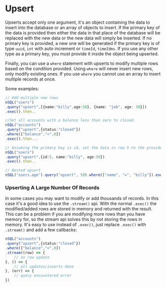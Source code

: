 # Upsert

Upserts accept only one argument, it's an object containing the data to insert into the database or an array of objects to insert. If the primary key of the data is provided then either the data in that place of the database will be replaced with the new data or the new data will simply be inserted. If no primary key is provided, a new one will be generated if the primary key is of type `uuid`, `int` with auto increment or `timeId`, `timeIdms`. If you use any other type as a primary key, you must provide it inside the object being upserted.

Finally, you can use a `where` statement with upserts to modify multiple rows based on the condition provided. Using `where` will never insert new rows, only modify existing ones.  If you use `where` you cannot use an array to insert multiple records at once.

Some examples:

```typescript
// Add multiple new rows
nSQL("users")
.query("upsert",[{name:"billy",age:50}, {name: "jeb", age: 30}])
.exec().then..

//Set all accounts with a balance less than zero to closed.
nSQL("accounts")
.query("upsert",{status:"closed"})
.where(["balance","<",0])
.exec().then...

// Assuming the primary key is id, set the data in row 5 to the provided data
nSQL("users")
.query("upsert",{id:5, name:"billy", age:50})
.exec().then..

// Nested upsert
nSQL("users.age").query("upsert", 50).where(["name", "=", "billy"]).exec()..
```

### Upserting A Large Number Of Records

In some cases you may want to modify or add thousands of records.  In this case it's a good idea to use the `.stream()` api.  With the normal `.exec()` the modified/added rows are stored in memory and returned with the result.  This can be a problem if you are modifying more rows than you have memory for, so the stream api solves this by not storing the rows in memory.  It's easy to use instead of `.exec()`, just replace `.exec()` with `.stream()` and add a few callbacks:

```typescript
nSQL("accounts")
.query("upsert",{status:"closed"})
.where(["balance","<",0])
.stream((row) => {
    // on row update
}, () => {
    // all updates/inserts done
}, (err) => {
    // query encountered error
})
```
